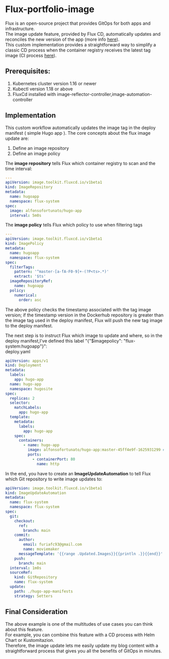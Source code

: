 # Flux-portfolio-image

Flux is an open-source project that provides GitOps for both apps and infrastructure.  
The image update feature, provided by Flux CD, automatically updates and reconciles the new version of the app (more info [here](https://fluxcd.io/docs/guides/image-update/)).  
This custom implementation provides a straightforward way to simplify a classic CD process when the container registry receives the latest tag image (CI process [here](https://github.com/MovieMaker93/hugo-arm-site)).

## Prerequisites:
1) Kubernetes cluster version 1.16 or newer
2) Kubectl version 1.18 or above
3) FluxCd installed with image-reflector-controller,image-automation-controller

## Implementation

This custom workflow automatically updates the image tag in the deploy manifest ( simple Hugo app ).
The core concepts about the flux image update are:
1) Define an image repository
2) Define an image policy

The **image repository** tells Flux which container registry to scan and the time interval:  
```yaml
---
apiVersion: image.toolkit.fluxcd.io/v1beta1
kind: ImageRepository
metadata:
  name: hugoapp
  namespace: flux-system
spec:
  image: alfonsofortunato/hugo-app
  interval: 5m0s
```
The **image policy** tells Flux which policy to use when filtering tags  
```yaml
---
apiVersion: image.toolkit.fluxcd.io/v1beta1
kind: ImagePolicy
metadata:
  name: hugoapp
  namespace: flux-system
spec:
  filterTags:
    pattern: '^master-[a-fA-F0-9]+-(?P<ts>.*)'
    extract: '$ts'  
  imageRepositoryRef:
    name: hugoapp
  policy:
    numerical:
      order: asc
```
The above policy checks the timestamp associated with the tag image version; if the timestamp version in the Dockerhub repository is greater than the image tag used in the deploy manifest, Flux will push the new tag image to the deploy manifest.

The next step is to instruct Flux which image to update and where, so in the deploy manifest,I've defined this label "{"$imagepolicy": "flux-system:hugoapp"}":  
deploy.yaml
```yaml
apiVersion: apps/v1
kind: Deployment
metadata:
  labels:
    app: hugo-app
  name: hugo-app
  namespace: hugosite
spec:
  replicas: 2
  selector:
    matchLabels:
      app: hugo-app
  template:
    metadata:
      labels:
        app: hugo-app
    spec:
      containers:
        - name: hugo-app
          image: alfonsofortunato/hugo-app:master-45ff4e9f-1625931299 # {"$imagepolicy": "flux-system:hugoapp"}
          ports:
            - containerPort: 80
              name: http
  ```
In the end, you have to create an **ImageUpdateAutomation** to tell Flux which Git repository to write image updates to:

```yaml
apiVersion: image.toolkit.fluxcd.io/v1beta1
kind: ImageUpdateAutomation
metadata:
  name: flux-system
  namespace: flux-system
spec:
  git:
    checkout:
      ref:
        branch: main
    commit:
      author:
        email: furiafc93@gmail.com
        name: moviemaker
      messageTemplate: '{{range .Updated.Images}}{{println .}}{{end}}'
    push:
      branch: main
  interval: 1m0s
  sourceRef:
    kind: GitRepository
    name: flux-system
  update:
    path: ./hugo-app-manifests
    strategy: Setters
 ```  
 
## Final Consideration

The above example is one of the multitudes of use cases you can think about this feature.  
For example, you can combine this feature with a CD process with Helm Chart or Kustomitazion.  
Therefore, the image update lets me easily update my blog content with a straightforward process that gives you all the benefits of GitOps in minutes. 
